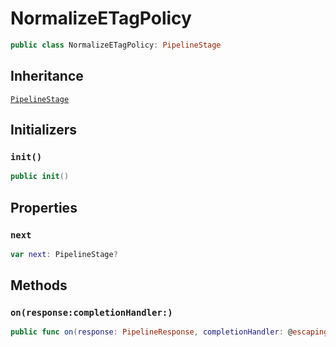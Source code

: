# NormalizeETagPolicy

``` swift
public class NormalizeETagPolicy:​ PipelineStage
```

## Inheritance

[`PipelineStage`](docs/core/PipelineStage)

## Initializers

### `init()`

``` swift
public init()
```

## Properties

### `next`

``` swift
var next:​ PipelineStage?
```

## Methods

### `on(response:​completionHandler:​)`

``` swift
public func on(response:​ PipelineResponse, completionHandler:​ @escaping OnResponseCompletionHandler)
```
